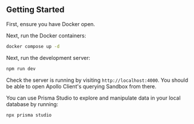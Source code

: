 ## Getting Started

First, ensure you have Docker open.

Next, run the Docker containers:

```bash
docker compose up -d
```

Next, run the development server:

```bash
npm run dev
```

Check the server is running by visiting `http://localhost:4000`. You should be able to open Apollo Client's querying Sandbox from there.

You can use Prisma Studio to explore and manipulate data in your local database by running:

```bash
npx prisma studio
```